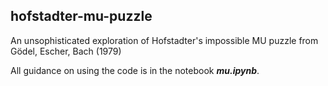 ## hofstadter-mu-puzzle

An unsophisticated exploration of Hofstadter's impossible MU puzzle from Gödel, Escher, Bach (1979)

All guidance on using the code is in the notebook ***mu.ipynb***.

